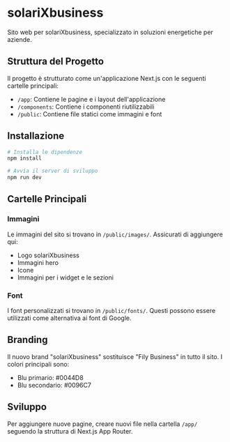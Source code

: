 # solariXbusiness

Sito web per solariXbusiness, specializzato in soluzioni energetiche per aziende.

## Struttura del Progetto

Il progetto è strutturato come un'applicazione Next.js con le seguenti cartelle principali:

- `/app`: Contiene le pagine e i layout dell'applicazione
- `/components`: Contiene i componenti riutilizzabili
- `/public`: Contiene file statici come immagini e font

## Installazione

```bash
# Installa le dipendenze
npm install

# Avvia il server di sviluppo
npm run dev
```

## Cartelle Principali

### Immagini
Le immagini del sito si trovano in `/public/images/`. Assicurati di aggiungere qui:
- Logo solariXbusiness
- Immagini hero
- Icone
- Immagini per i widget e le sezioni

### Font
I font personalizzati si trovano in `/public/fonts/`. Questi possono essere utilizzati come alternativa ai font di Google.

## Branding

Il nuovo brand "solariXbusiness" sostituisce "Fily Business" in tutto il sito. I colori principali sono:
- Blu primario: #0044D8
- Blu secondario: #0096C7

## Sviluppo

Per aggiungere nuove pagine, creare nuovi file nella cartella `/app/` seguendo la struttura di Next.js App Router.
